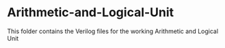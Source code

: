 # Arithmetic-and-Logical-Unit
This folder contains the Verilog files for the working Arithmetic and Logical Unit
